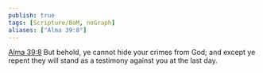 ```yaml
---
publish: true
tags: [Scripture/BoM, noGraph]
aliases: ["Alma 39:8"]
---
```

[Alma 39:8](https://churchofjesuschrist.org/study/scriptures/bofm/alma/39?lang=eng&id=p8#p8) But behold, ye cannot hide your crimes from God; and except ye repent they will stand as a testimony against you at the last day.
